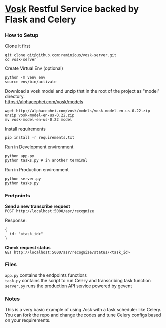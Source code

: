 # [Vosk](https://github.com/alphacep/vosk-server) Restful Service backed by Flask and Celery

### How to Setup

Clone it first
```
git clone git@github.com:raminious/vosk-server.git
cd vosk-server
```

Create Virtual Env (optional)
```
python -m venv env
source env/bin/activate
```

Download a vosk model and unzip that in the root of the project as "model" directory.    
https://alphacephei.com/vosk/models

```
wget http://alphacephei.com/vosk/models/vosk-model-en-us-0.22.zip
unzip vosk-model-en-us-0.22.zip
mv vosk-model-en-us-0.22 model
```

Install requirements
```
pip install -r requirements.txt
```

Run in Development environment
```
python app.py
python tasks.py # in another terminal
```

Run in Production environment
```
python server.py
python tasks.py 
```

### Endpoints

**Send a new transcribe request**   
`POST http://localhost:5000/asr/recognize`  

Response: 
```
{ 
  id: "<task_id>" 
}
```

**Check request status**   
`GET http://localhost:5000/asr/recognize/status/<task_id>`


### Files
`app.py` contains the endpoints functions    
`task.py` contains the script to run Celery and transcribing task function  
`server.py` runs the production API service powered by gevent  

### Notes
This is a very basic example of using Vosk with a task scheduler like Celery. 
You can fork the repo and change the codes and tune Celery configs based on your requirements.
